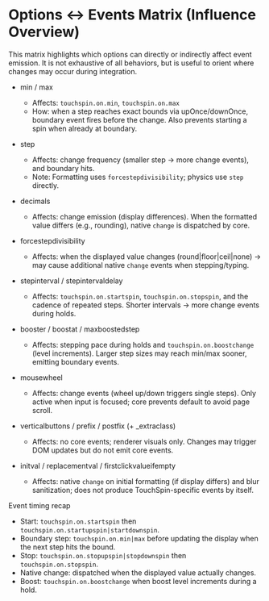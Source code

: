 # Options ↔ Events Matrix (Influence Overview)

This matrix highlights which options can directly or indirectly affect event emission. It is not exhaustive of all behaviors, but is useful to orient where changes may occur during integration.

- min / max
  - Affects: `touchspin.on.min`, `touchspin.on.max`
  - How: when a step reaches exact bounds via upOnce/downOnce, boundary event fires before the change. Also prevents starting a spin when already at boundary.

- step
  - Affects: change frequency (smaller step → more change events), and boundary hits.
  - Note: Formatting uses `forcestepdivisibility`; physics use `step` directly.

- decimals
  - Affects: change emission (display differences). When the formatted value differs (e.g., rounding), native `change` is dispatched by core.

- forcestepdivisibility
  - Affects: when the displayed value changes (round|floor|ceil|none) → may cause additional native `change` events when stepping/typing.

- stepinterval / stepintervaldelay
  - Affects: `touchspin.on.startspin`, `touchspin.on.stopspin`, and the cadence of repeated steps. Shorter intervals → more change events during holds.

- booster / boostat / maxboostedstep
  - Affects: stepping pace during holds and `touchspin.on.boostchange` (level increments). Larger step sizes may reach min/max sooner, emitting boundary events.

- mousewheel
  - Affects: change events (wheel up/down triggers single steps). Only active when input is focused; core prevents default to avoid page scroll.

- verticalbuttons / prefix / postfix (+ _extraclass)
  - Affects: no core events; renderer visuals only. Changes may trigger DOM updates but do not emit core events.

- initval / replacementval / firstclickvalueifempty
  - Affects: native `change` on initial formatting (if display differs) and blur sanitization; does not produce TouchSpin-specific events by itself.

Event timing recap
- Start: `touchspin.on.startspin` then `touchspin.on.startupspin|startdownspin`.
- Boundary step: `touchspin.on.min|max` before updating the display when the next step hits the bound.
- Stop: `touchspin.on.stopupspin|stopdownspin` then `touchspin.on.stopspin`.
- Native change: dispatched when the displayed value actually changes.
- Boost: `touchspin.on.boostchange` when boost level increments during a hold.

